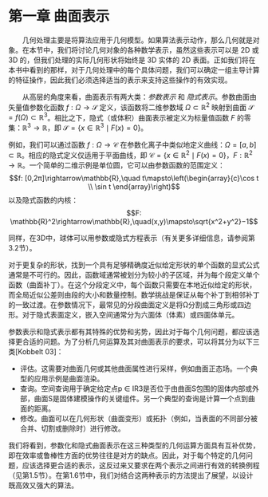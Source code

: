 # 第一章 曲面表示
　　几何处理主要是将算法应用于几何模型。如果算法表示动作，那么几何就是对象。在本节中，我们将讨论几何对象的各种数学表示，虽然这些表示可以是 2D 或 3D 的，但我们处理的实际几何形状将始终是 3D 实体的 2D 表面。正如我们将在本书中看到的那样，对于几何处理中的每个具体问题，我们可以确定一组主导计算的特征操作，因此我们必须选择适当的表示来支持这些操作的有效实现。

　　从高层的角度来看，曲面表示有两大类：*参数表示* 和 *隐式表示*。参数曲面由矢量值参数化函数 $f: \Omega\rightarrow\mathcal{S}$ 定义，该函数将二维参数域 $\Omega\subset\mathbb{R}^2$ 映射到曲面 $\mathcal{S}=f(\Omega)\subset\mathbb{R}^3$。相比之下，隐式（或体积）曲面表示被定义为标量值函数 $F$ 的零集：$\mathbb{R}^3\rightarrow\mathbb{R}$，即 $\mathcal{S}=\{x\in\mathbb{R}^3 \mid F(x)=0\}$。

例如，我们可以通过函数 $f: \Omega\rightarrow\mathcal{C}$ 在参数化离子中类似地定义曲线：$\Omega=[a, b]\subset\mathbb{R}$。相应的隐式定义仅适用于平面曲线，即 $\mathcal{C}=\{x\in\mathbb{R}^2 \mid F(x)=0\}$，$F: \mathbb{R}^2\rightarrow\mathbb{R}$。一个简单的二维示例是单位圆，它可以由参数函数的范围定义：
$$f: [0,2π]\rightarrow\mathbb{R},\quad t\mapsto\left(\begin{array}{c}\cos t \\ \sin t \end{array}\right)$$
以及隐式函数的内核：
$$F: \mathbb{R}^2\rightarrow\mathbb{R},\quad(x,y)\mapsto\sqrt{x^2+y^2}−1$$

同样，在3D中，球体可以用参数或隐式方程表示（有关更多详细信息，请参阅第3.2节）。

对于更复杂的形状，找到一个具有足够精确度近似给定形状的单个函数的显式公式通常是不可行的。因此，函数域通常被划分为较小的子区域，并为每个段定义单个函数（曲面补丁）。在这个分段定义中，每个函数只需要在本地近似给定的形状，而全局近似公差则由段的大小和数量控制。数学挑战是保证从每个补丁到相邻补丁的一致过渡。在参数情况下，最常见的分段曲面定义是将Ω分割成三角形或四边形。对于隐式表面定义，嵌入空间通常分为六面体（体素）或四面体单元。

参数表示和隐式表示都有其特殊的优势和劣势，因此对于每个几何问题，都应该选择更合适的问题。为了分析几何运算及其对曲面表示的要求，可以将其分为以下三类[Kobbelt 03]：

- 评估。这需要对曲面几何或其他曲面属性进行采样，例如曲面正态场。一个典型的应用示例是曲面渲染。
- 查询。空间查询用于确定给定点p ∈ IR3是否位于由曲面S包围的固体内部或外部，曲面S是固体建模操作的关键组件。另一个典型的查询是计算一个点到曲面的距离。
- 修改。曲面可以在几何形状（曲面变形）或拓扑（例如，当表面的不同部分被合并、切割或删除时）进行修改。

我们将看到，参数化和隐式曲面表示在这三种类型的几何运算方面具有互补优势，即在效率或鲁棒性方面的优势往往是对方的缺点。因此，对于每个特定的几何问题，应该选择更合适的表示，这反过来又要求在两个表示之间进行有效的转换例程（见第1.5节）。在第1.6节中，我们对结合这两种表示的方法提出了展望，以设计既高效又强大的算法。